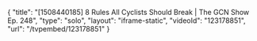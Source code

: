 {
    "title": "[1508440185] 8 Rules All Cyclists Should Break | The GCN Show Ep. 248",
    "type": "solo",
    "layout": "iframe-static",
    "videoId": "123178851",
    "url": "\/tvpembed\/123178851"
}